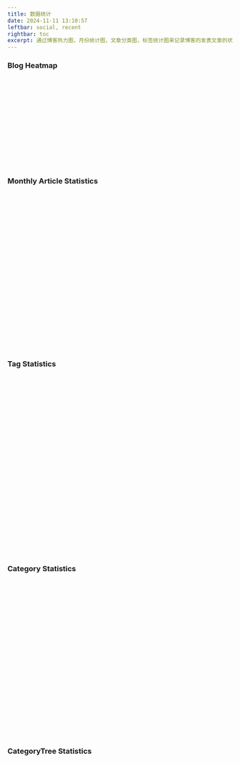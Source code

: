 ```yaml
---
title: 数据统计
date: 2024-11-11 13:10:57
leftbar: social, recent
rightbar: toc
excerpt: 通过博客热力图，月份统计图，文章分类图，标签统计图来记录博客的发表文章的状况，使用的hexo-graph包。
---
```


### Blog Heatmap

<div id="heatmapChart" style="width: 100%; height: 200px; overflow-x: auto; overflow-y: hidden;"></div>

### Monthly Article Statistics

<div id="monthlyChart" style="width: 100%; height: 350px; overflow-x: auto; overflow-y: hidden;"></div>

### Tag Statistics

<div id="tagsChart" style="width: 100%; height: 400px; overflow-x: auto; overflow-y: hidden;"></div>

### Category Statistics

<div id="categoriesChart" style="width: 100%; height: 350px; overflow-x: auto; overflow-y: hidden;"></div>

### CategoryTree Statistics

<div id="categoriesTreeChart" style="width: 100%; height: 400px; overflow-x: auto; overflow-y: hidden;"></div>
